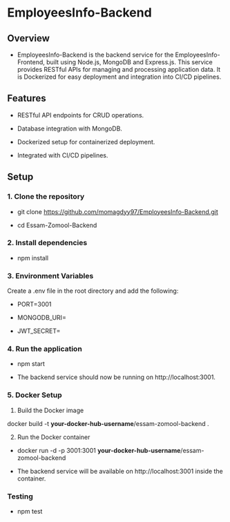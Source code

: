 # EmployeesInfo-Backend

## Overview

- EmployeesInfo-Backend is the backend service for the EmployeesInfo-Frontend, built using Node.js, MongoDB and Express.js. This service provides RESTful APIs for managing and processing application data. It is Dockerized for easy deployment and integration into CI/CD pipelines.

## Features

- RESTful API endpoints for CRUD operations.
  
- Database integration with MongoDB.
  
- Dockerized setup for containerized deployment.
  
- Integrated with CI/CD pipelines.

## Setup

### 1. Clone the repository

- git clone https://github.com/momagdyy97/EmployeesInfo-Backend.git
  
- cd Essam-Zomool-Backend
  
### 2. Install dependencies
   
- npm install

### 3. Environment Variables

Create a .env file in the root directory and add the following:

- PORT=3001
  
- MONGODB_URI=<your-mongodb-uri>

- JWT_SECRET=<your-secret-key>

### 4. Run the application
   
- npm start

- The backend service should now be running on http://localhost:3001.

### 5. Docker Setup

1. Build the Docker image
   
docker build -t **your-docker-hub-username**/essam-zomool-backend .

2. Run the Docker container
   
- docker run -d -p 3001:3001 **your-docker-hub-username**/essam-zomool-backend
  
- The backend service will be available on http://localhost:3001 inside the container.

### Testing

- npm test
